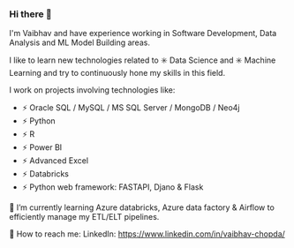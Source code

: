 ### Hi there 👋

I'm Vaibhav and have experience working in Software Development, Data Analysis and ML Model Building areas.

I like to learn new technologies related to ✳️ Data Science and ✳️ Machine Learning and try to continuously hone my skills in this field.

I work on projects  involving technologies like:
- ⚡ Oracle SQL / MySQL / MS SQL Server / MongoDB / Neo4j
- ⚡ Python
- ⚡ R
- ⚡ Power BI
- ⚡ Advanced Excel
- ⚡ Databricks
- ⚡ Python web framework: FASTAPI, Djano & Flask

🌱 I’m currently learning Azure databricks, Azure data factory & Airflow to efficiently manage my ETL/ELT pipelines.

💬 How to reach me:
LinkedIn: https://www.linkedin.com/in/vaibhav-chopda/


